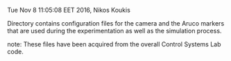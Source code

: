 Tue Nov 8 11:05:08 EET 2016, Nikos Koukis

Directory contains configuration files for the camera and the Aruco markers
that are used during the experimentation as well as the simulation process.

note: These files have been acquired from the overall Control Systems Lab code.
